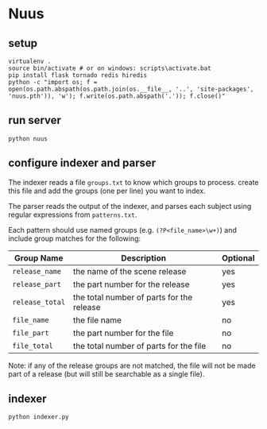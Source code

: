 # Nuus

## setup

    virtualenv .
    source bin/activate # or on windows: scripts\activate.bat
    pip install flask tornado redis hiredis
    python -c "import os; f = open(os.path.abspath(os.path.join(os.__file__, '..', 'site-packages', 'nuus.pth')), 'w'); f.write(os.path.abspath('.')); f.close()"

## run server

    python nuus

## configure indexer and parser

The indexer reads a file `groups.txt` to know which groups to process. create this file and add the groups (one per line) you want to index.

The parser reads the output of the indexer, and parses each subject using regular expressions from `patterns.txt`.

Each pattern should use named groups (e.g. `(?P<file_name>\w+)`) and include group matches for the following:

| Group Name      | Description                               | Optional |
| --------------- | ----------------------------------------- | -------- |
| `release_name`  | the name of the scene release             | yes      |
| `release_part`  | the part number for the release           | yes      |
| `release_total` | the total number of parts for the release | yes      |
| `file_name`     | the file name                             | no       |
| `file_part`     | the part number for the file              | no       |
| `file_total`    | the total number of parts for the file    | no       |

Note: if any of the release groups are not matched, the file will not be made part of a release (but will still be searchable as a single file).

## indexer

    python indexer.py